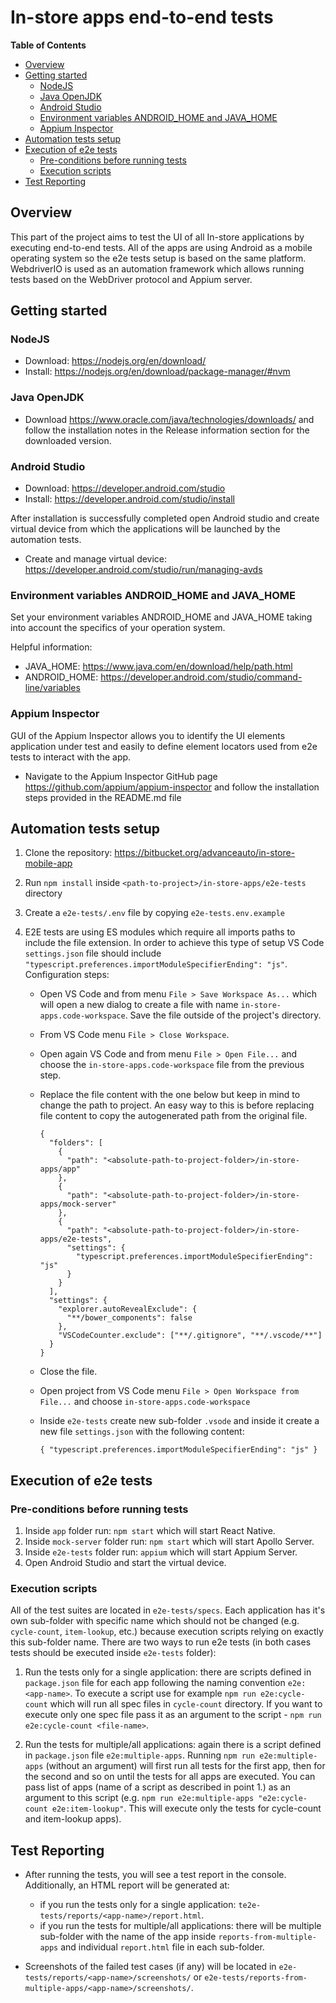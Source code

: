 # In-store apps end-to-end tests

**Table of Contents**

  - [Overview](#overview)
  - [Getting started](#getting-started)
    - [NodeJS](#NodeJS)
    - [Java OpenJDK](#Java-OpenJDK)
    - [Android Studio](#android-studio)
    - [Environment variables ANDROID_HOME and JAVA_HOME](#Environment-variables-ANDROID_HOME-and-JAVA_HOME)
    - [Appium Inspector](#appium-inspector)
  - [Automation tests setup](#automation-tests-setup)
  - [Execution of e2e tests](#execution-of-e2e-tests)
    - [Pre-conditions before running tests](#pre-conditions-before-running-tests)
    - [Execution scripts](#execution-scripts)
  - [Test Reporting](#test-reporting)


## Overview

This part of the project aims to test the UI of all In-store applications by executing end-to-end tests. All of the apps are using Android as a mobile operating system so the e2e tests setup is based on the same platform. WebdriverIO is used as an automation framework which allows running tests based on the WebDriver protocol and Appium server.

## Getting started

### NodeJS

- Download: https://nodejs.org/en/download/
- Install: https://nodejs.org/en/download/package-manager/#nvm

### Java OpenJDK

- Download https://www.oracle.com/java/technologies/downloads/ and follow the installation notes in the Release information section for the downloaded version.

### Android Studio

- Download: https://developer.android.com/studio
- Install: https://developer.android.com/studio/install

After installation is successfully completed open Android studio and create virtual device from which the applications will be launched by the automation tests.

- Create and manage virtual device: https://developer.android.com/studio/run/managing-avds

### Environment variables ANDROID_HOME and JAVA_HOME

Set your environment variables ANDROID_HOME and JAVA_HOME taking into account the specifics of your operation system.

Helpful information:

- JAVA_HOME: https://www.java.com/en/download/help/path.html
- ANDROID_HOME: https://developer.android.com/studio/command-line/variables

### Appium Inspector

GUI of the Appium Inspector allows you to identify the UI elements application under test and easily to define element locators used from e2e tests to interact with the app.

- Navigate to the Appium Inspector GitHub page https://github.com/appium/appium-inspector and follow the installation steps provided in the README.md file

## Automation tests setup

1. Clone the repository: https://bitbucket.org/advanceauto/in-store-mobile-app
2. Run `npm install` inside `<path-to-project>/in-store-apps/e2e-tests` directory
3. Create a `e2e-tests/.env` file by copying `e2e-tests.env.example`
4. E2E tests are using ES modules which require all imports paths to include the file extension. In order to achieve this type of setup VS Code `settings.json` file should include `"typescript.preferences.importModuleSpecifierEnding": "js"`. Configuration steps:

     - Open VS Code and from menu `File > Save Workspace As...` which will open a new dialog to create a file with name `in-store-apps.code-workspace`. Save the file outside of the project's directory.
     - From VS Code menu `File > Close Workspace`.
     - Open again VS Code and from menu `File > Open File...` and choose the `in-store-apps.code-workspace` file from the previous step.
     - Replace the file content with the one below but keep in mind to change the path to project. An easy way to this is before replacing file content to copy the autogenerated path from the original file.

        ```
        {
          "folders": [
            {
              "path": "<absolute-path-to-project-folder>/in-store-apps/app"
            },
            {
              "path": "<absolute-path-to-project-folder>/in-store-apps/mock-server"
            },
            {
              "path": "<absolute-path-to-project-folder>/in-store-apps/e2e-tests",
              "settings": {
                "typescript.preferences.importModuleSpecifierEnding": "js"
              }
            }
          ],
          "settings": {
            "explorer.autoRevealExclude": {
              "**/bower_components": false
            },
            "VSCodeCounter.exclude": ["**/.gitignore", "**/.vscode/**"]
          }
        }
        ```
     - Close the file.
     - Open project from VS Code menu `File > Open Workspace from File...` and choose `in-store-apps.code-workspace`
     - Inside `e2e-tests` create new sub-folder `.vsode` and inside it create a new file `settings.json` with the following content:

          `{ "typescript.preferences.importModuleSpecifierEnding": "js" }`

## Execution of e2e tests

### Pre-conditions before running tests

1. Inside `app` folder run: `npm start` which will start React Native.
2. Inside `mock-server` folder run: `npm start` which will start Apollo Server.
3. Inside `e2e-tests` folder run: `appium` which will start Appium Server.
4. Open Android Studio and start the virtual device.

### Execution scripts

All of the test suites are located in `e2e-tests/specs`. Each application has it's own sub-folder with specific name which should not be changed (e.g. `cycle-count`, `item-lookup`, etc.) because execution scripts relying on exactly this sub-folder name. There are two ways to run e2e tests (in both cases tests should be executed inside `e2e-tests` folder):

  1. Run the tests only for a single application: there are scripts defined in `package.json` file for each app following the naming convention  `e2e:<app-name>`. To execute a script use for example `npm run e2e:cycle-count` which will run all spec files in `cycle-count` directory. If you want to execute only one spec file pass it as an argument to the script - `npm run e2e:cycle-count <file-name>`.

  2. Run the tests for multiple/all applications: again there is a script defined in `package.json` file `e2e:multiple-apps`. Running `npm run e2e:multiple-apps` (without an argument) will first run all tests for the first app, then for the second and so on until the tests for all apps are executed. You can pass list of apps (name of a script as described in point 1.) as an argument to this script (e.g. `npm run e2e:multiple-apps "e2e:cycle-count e2e:item-lookup"`. This will execute only the tests for cycle-count and item-lookup apps).

## Test Reporting

- After running the tests, you will see a test report in the console. Additionally, an HTML report will be generated at:
 
    - if you run the tests only for a single application: `te2e-tests/reports/<app-name>/report.html`.
    - if you run the tests for multiple/all applications: there will be multiple sub-folder with the name of the app inside `reports-from-multiple-apps` and individual `report.html` file in each sub-folder.

- Screenshots of the failed test cases (if any) will be located in `e2e-tests/reports/<app-name>/screenshots/` or `e2e-tests/reports-from-multiple-apps/<app-name>/screenshots/`.


